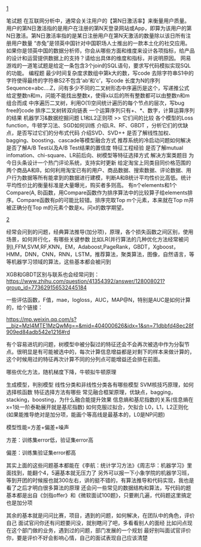 #

[1](http://lib.csdn.net/article/machinelearning/42806)

笔试题
在互联网分析中，通常会关注用户的【第N日激活率】来衡量用户质量。用户的第N日激活指的是用户在注册的第N天登录网站或App，即算为该用户的第N日激活。第N日激活率指的是某日注册用户在第N天激活的数量除以该日所有注册用户数量
“赤兔”是领英中国针对中国职场人士推出的一款本土化的社交应用。如果你是领英中国的数据分析师，你会从哪些方面和维度来设计各项指标，给产品的设计和运营提供数据上的支持？请给出具体的维度和指标，并说明原因。
网易游戏的一道笔试题是给定一条包含3个join的SQL语句，要求写代码模拟实现SQL的功能。
编程题
最少时间复杂度求数组中第k大的数，写code
去除字符串S1中的字符使得最终的字符串S2不包含’ab’和’c’，写code
长度为N的序列Sequence=abc….Z，问有多少不同的二叉树形态中序遍历是这个，写递推公式
给定整数n和m，问能不能找出整数x，使得x以后的所有整数都可以由整数n和m组合而成
中序遍历二叉树，利用O(1)空间统计遍历的每个节点的层次，写bug free的code
排序二叉树转双向链表
一个运算序列只有+、*、数字，计算运算序列的结果
机器学习&数据挖掘问题
L1和L2正则项 >> 它们间的比较
各个模型的Loss function，牛顿学习法、SGD如何训练
介绍LR、RF、GBDT ，分析它们的优缺点，是否写过它们的分布式代码
介绍SVD、SVD++
是否了解线性加权、bagging、boosting、cascade等模型融合方式
推荐系统的冷启动问题如何解决
是否了解A/B Test以及A/B Test结果的置信度
特征工程经验
是否了解mutual infomation、chi-square、LR前后向、树模型等特征选择方式
解决方案类题目
为今日头条设计一个热门评论系统，支持实时更新
给定淘宝上同类目同价格范围的两个商品A和B，如何利用淘宝已有的用户、商品数据、搜索数据、评论数据、用户行为数据等所有能拿到的数据进行建模，判断A和B统计平均性价比高低。统计平均性价比的衡量标准是大量曝光，购买者多则高。
有n个elements和1个Compare(A, B)函数，用Compare函数作为排序算法中的比较算子给elements排序。Compare函数有p的可能比较错。排序完取Top m个元素，本来就在Top m并被正确分在Top m的元素个数是x。问x的数学期望。


[2](http://blog.csdn.net/Bryan__/article/details/52672912)

经常会问到的问题，经典算法推导(加分项)，原理，各个损失函数之间区别，使用场景，如何并行化，有哪些关键参数
比如LR(并行算法的几种优化方法经常被问到),FFM,SVM,RF,KNN，EM，Adaboost,PageRank，GBDT，Xgboost，HMM，DNN，CNN，RNN，LSTM，推荐算法，聚类算法，图像，自然语言，等等机器学习领域的算法，这些基本都会被问到

XGB和GBDT区别与联系也会经常问到：https://www.zhihu.com/question/41354392/answer/128008021?group_id=773629156532445184

一些评估函数，F值，mae，logloss，AUC，MAP@N，特别是AUC是如何计算的，给个链接：

https://mp.weixin.qq.com/s?__biz=MzI4MTE1MzQwMg==&mid=404000626&idx=1&sn=71dbbfd48ec28f909ed84adb542e1216#rd

有个容易进坑的问题，树模型中被分裂过的特征还会不会再次被选中作为分裂节点。很明显是有可能被选中的，每次计算信息增益都是对剩下的样本来做计算的，这个时候用过的特征再次计算不同的分列点可能增益还会排在前面。

哪些优化方法，随机梯度下降，牛顿拟牛顿原理

生成模型，判别模型
线性分类和非线性分类各有哪些模型
SVM核技巧原理，如何选择核函数
特征选择方法有哪些
常见融合框架原理，优缺点，bagging，stacking，boosting，为什么融合能提升效果
信息熵和基尼指数的关系(信息熵在x=1处一阶泰勒展开就是基尼指数)
如何克服过拟合，欠拟合
L0，L1，L2正则化(如果能推导绝对是加分项，能画个等高线是最基本的，L0是NP问题)

模型性能=方差+偏差+噪声

方差：训练集error低，验证集error高

偏差：训练集验证集error都高



其实上面的这些问题基本都能在《李航：统计学习方法》《周志华：机器学习》里面找到，能翻个4，5遍基本就无压力了
另外可以报一下小象学院的机器学习班，等到开团的时候报也就300左右，讲的挺不错的，有算法推导和代码实现，我也是看了之后才明白很多算法的原理
还会问一些常见的数据结构和算法，写代码的题基本都是出自《剑指offer》和《微软面试100题》，只要刷几遍，代码题这里搞定也是加分项

其余的基本就是问问比赛，项目，遇到的问题，如何解决，在团队中的角色，评价自己
面试官问你还有问题要问没，就别瞎问了吧，多看看别人的面经
比如问点现在这个部门做的业务，遇到过的问题，部门发展的一个规划
最好别叫面试官评价你，要是评价不好会影响心情，自己的面试表现自己应该清楚